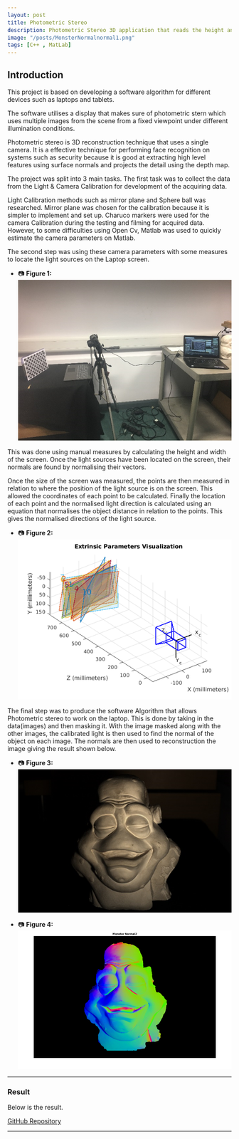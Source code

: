 ```yaml
---
layout: post
title: Photometric Stereo
description: Photometric Stereo 3D application that reads the height and depth of an object.
image: "/posts/MonsterNormalnormal1.png"
tags: [C++ , MatLab]
---
```


## Introduction

This project is based on developing a software algorithm for different devices such as laptops and tablets.

The software utilises a display that makes sure of photometric stern which uses multiple images from the scene from a fixed viewpoint under different illumination conditions.

Photometric stereo is 3D reconstruction technique that uses a single camera. It is a effective technique for performing face recognition on systems such as security because it is good at extracting high level features using surface normals and projects the detail using the depth map.

The project was split into 3 main tasks. The first task was to collect the data from the Light & Camera Calibration for development of the acquiring data.

Light Calibration methods such as mirror plane and Sphere ball was researched. Mirror plane was chosen for the calibration because it is simpler to implement and set up. Charuco markers were used for the camera Calibration during the testing and filming for acquired data. However, to some difficulties using Open Cv, Matlab was used to quickly estimate the camera parameters on Matlab.

The second step was using these camera parameters with some measures to locate the light sources on the Laptop screen.

- 📷 **Figure 1:** 
![Project Screenshot](/img/posts/image.png)  




This was done using manual measures by calculating the height and width of the screen. Once the light sources have been located on the screen, their normals are found by normalising their vectors.

Once the size of the screen was measured, the points are then measured in relation to where the position of the light source is on the screen. This allowed the coordinates of each point to be calculated. Finally the location of each point and the normalised light direction is calculated using an equation that normalises the object distance in relation to the points. This gives the normalised directions of the light source.

- 📷 **Figure 2:** 
![Project Screenshot](/img/posts/image-1.png)  




The final step was to produce the software Algorithm that allows Photometric stereo to work on the laptop. This is done by taking in the data(images) and then masking it. With the image masked along with the other images, the calibrated light is then used to find the normal of the object on each image. The normals are then used to reconstruction the image giving the result shown below.

- 📷 **Figure 3:** 
![Project Screenshot](/img/posts/image-2.png)  



- 📷 **Figure 4:** 
![Project Screenshot](/img/posts/image-3.png)  



---

### Result

Below is the result.

[GitHub Repository](https://github.com/DarrenSmith10/PhotometricSteroProject)

---